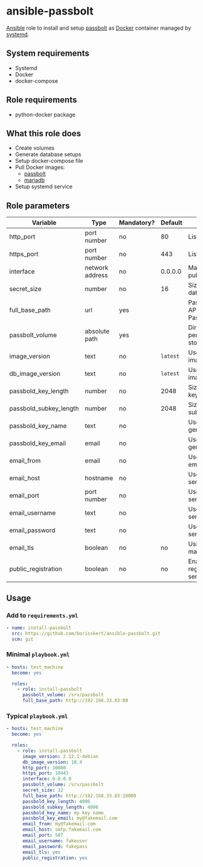 # ansible-passbolt

[Ansible](https://www.ansible.com/) role to install and setup [passbolt](https://www.passbolt.com/) as [Docker](https://www.docker.com/) container managed by [systemd](https://systemd.io). 

## System requirements

* Systemd
* Docker
* docker-compose

## Role requirements

* python-docker package

## What this role does

* Create volumes
* Generate database setups
* Setup docker-compose file
* Pull Docker images:
  * [passbolt](https://hub.docker.com/r/passbolt/passbolt/)
  * [mariadb](https://hub.docker.com/_/mariadb/)
* Setup systemd service

## Role parameters

| Variable       | Type | Mandatory? | Default | Description                  |
|----------------|------|------------|---------|------------------------------|
| http_port      | port number | no  | 80      | Listen web port              |
| https_port     | port number | no  | 443     | Listen ssl port              |
| interface      | network address | no | 0.0.0.0 | Mapped network published ports |
| secret_size    | number          | no | 16      | Size of the generated database passwords |
| full_base_path | url             | yes |        | Passbolt's APP_FULL_BASE_URL: Passbolt base url |
| passbolt_volume | absolute path  | yes |        | Directory where the persistent data will be stored |
| image_version   | text           | no  | `latest` | Used Passbolt docker image version               |
| db_image_version | text          | no  | `latest` | Used MariaDB docker image version                |
| passbold_key_length | number     | no  | 2048     | Size of the generated keys                       |
| passbold_subkey_length | number  | no  | 2048     | Size of the generated subkeys                    |
| passbold_key_name      | text    | no  |          | Used name of the generated key                   |
| passbold_key_email     | email   | no  |          | Used email of the generated keys                 |
| email_from             | email   | no  |          | Used email for sent emails                       |
| email_host             | hostname | no |          | Used SMTP host for sending mails                 |
| email_port             | port number | no |       | Used SMTP port for sending mails                 |
| email_username         | text        | no |       | Used username for sending mails                  |
| email_password         | text        | no |       | Used password for sending mails                  |
| email_tls              | boolean     | no | no    | Using TLS for sending mails?                     |
| public_registration    | boolean     | no | no    | Enable public registration for this server       |

## Usage

### Add to `requirements.yml`

```yaml
- name: install-passbolt
  src: https://github.com/borisskert/ansible-passbolt.git
  scm: git
```

### Minimal `playbook.yml`

```yaml
- hosts: test_machine
  become: yes

  roles:
    - role: install-passbolt
      passbolt_volume: /srv/passbolt
      full_base_path: http://192.168.33.83:80
```

### Typical `playbook.yml`

```yaml
- hosts: test_machine
  become: yes

  roles:
    - role: install-passbolt
      image_version: 2.12.1-debian
      db_image_version: 10.4
      http_port: 10080
      https_port: 10443
      interface: 0.0.0.0
      passbolt_volume: /srv/passbolt
      secret_size: 32
      full_base_path: http://192.168.33.83:10080
      passbold_key_length: 4096
      passbold_subkey_length: 4096
      passbold_key_name: my key name
      passbold_key_email: my@fakemail.com
      email_from: my@fakemail.com
      email_host: smtp.fakemail.com
      email_port: 587
      email_username: fakeuser
      email_password: fakepass
      email_tls: yes
      public_registration: yes
```

